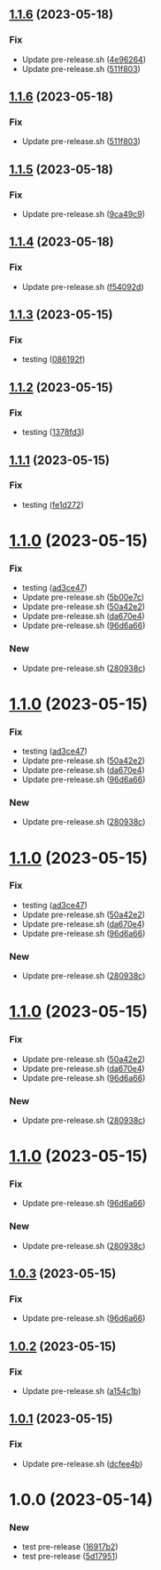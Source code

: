 ## [1.1.6](https://github.com/chiemerieezechukwu/test-release-pattern/compare/v1.1.5...v1.1.6) (2023-05-18)


### Fix

* Update pre-release.sh ([4e96264](https://github.com/chiemerieezechukwu/test-release-pattern/commit/4e96264bab27e15662ab3c835a7b90b2cbdff4eb))
* Update pre-release.sh ([511f803](https://github.com/chiemerieezechukwu/test-release-pattern/commit/511f8039461ccceddf417ac42b3429ffb0130ad7))

## [1.1.6](https://github.com/chiemerieezechukwu/test-release-pattern/compare/v1.1.5...v1.1.6) (2023-05-18)


### Fix

* Update pre-release.sh ([511f803](https://github.com/chiemerieezechukwu/test-release-pattern/commit/511f8039461ccceddf417ac42b3429ffb0130ad7))

## [1.1.5](https://github.com/chiemerieezechukwu/test-release-pattern/compare/v1.1.4...v1.1.5) (2023-05-18)


### Fix

* Update pre-release.sh ([9ca49c9](https://github.com/chiemerieezechukwu/test-release-pattern/commit/9ca49c985f1a1b0197007427891d05ba5a0fa5ca))

## [1.1.4](https://github.com/chiemerieezechukwu/test-release-pattern/compare/v1.1.3...v1.1.4) (2023-05-18)


### Fix

* Update pre-release.sh ([f54092d](https://github.com/chiemerieezechukwu/test-release-pattern/commit/f54092d94aacb40d62e9408d48d16009c8a4d77e))

## [1.1.3](https://github.com/chiemerieezechukwu/test-release-pattern/compare/v1.1.2...v1.1.3) (2023-05-15)


### Fix

* testing ([086192f](https://github.com/chiemerieezechukwu/test-release-pattern/commit/086192f0250d6ad3759794e4b82763d848370fd8))

## [1.1.2](https://github.com/chiemerieezechukwu/test-release-pattern/compare/v1.1.1...v1.1.2) (2023-05-15)


### Fix

* testing ([1378fd3](https://github.com/chiemerieezechukwu/test-release-pattern/commit/1378fd3e61df3febe822ee18d0d62d5bb325c8a9))

## [1.1.1](https://github.com/chiemerieezechukwu/test-release-pattern/compare/v1.1.0...v1.1.1) (2023-05-15)


### Fix

* testing ([fe1d272](https://github.com/chiemerieezechukwu/test-release-pattern/commit/fe1d2723f311552607018d3b99c41d947aac8ee3))

# [1.1.0](https://github.com/chiemerieezechukwu/test-release-pattern/compare/v1.0.2...v1.1.0) (2023-05-15)


### Fix

* testing ([ad3ce47](https://github.com/chiemerieezechukwu/test-release-pattern/commit/ad3ce479d1181024b9b95e347c38633ef3eca287))
* Update pre-release.sh ([5b00e7c](https://github.com/chiemerieezechukwu/test-release-pattern/commit/5b00e7c00bc10994300ae4a4d40c35258ed9d7ae))
* Update pre-release.sh ([50a42e2](https://github.com/chiemerieezechukwu/test-release-pattern/commit/50a42e2711a73a29942efa7ea9076ae36d20bae5))
* Update pre-release.sh ([da670e4](https://github.com/chiemerieezechukwu/test-release-pattern/commit/da670e4fe3afca05e512a0ba161e0c386680b4fb))
* Update pre-release.sh ([96d6a66](https://github.com/chiemerieezechukwu/test-release-pattern/commit/96d6a667d71dcba8dc530a257e3266b5975d67d9))

### New

* Update pre-release.sh ([280938c](https://github.com/chiemerieezechukwu/test-release-pattern/commit/280938c3dc10caae9591614d2bfcc33c98c81726))

# [1.1.0](https://github.com/chiemerieezechukwu/test-release-pattern/compare/v1.0.2...v1.1.0) (2023-05-15)


### Fix

* testing ([ad3ce47](https://github.com/chiemerieezechukwu/test-release-pattern/commit/ad3ce479d1181024b9b95e347c38633ef3eca287))
* Update pre-release.sh ([50a42e2](https://github.com/chiemerieezechukwu/test-release-pattern/commit/50a42e2711a73a29942efa7ea9076ae36d20bae5))
* Update pre-release.sh ([da670e4](https://github.com/chiemerieezechukwu/test-release-pattern/commit/da670e4fe3afca05e512a0ba161e0c386680b4fb))
* Update pre-release.sh ([96d6a66](https://github.com/chiemerieezechukwu/test-release-pattern/commit/96d6a667d71dcba8dc530a257e3266b5975d67d9))

### New

* Update pre-release.sh ([280938c](https://github.com/chiemerieezechukwu/test-release-pattern/commit/280938c3dc10caae9591614d2bfcc33c98c81726))

# [1.1.0](https://github.com/chiemerieezechukwu/test-release-pattern/compare/v1.0.2...v1.1.0) (2023-05-15)


### Fix

* testing ([ad3ce47](https://github.com/chiemerieezechukwu/test-release-pattern/commit/ad3ce479d1181024b9b95e347c38633ef3eca287))
* Update pre-release.sh ([50a42e2](https://github.com/chiemerieezechukwu/test-release-pattern/commit/50a42e2711a73a29942efa7ea9076ae36d20bae5))
* Update pre-release.sh ([da670e4](https://github.com/chiemerieezechukwu/test-release-pattern/commit/da670e4fe3afca05e512a0ba161e0c386680b4fb))
* Update pre-release.sh ([96d6a66](https://github.com/chiemerieezechukwu/test-release-pattern/commit/96d6a667d71dcba8dc530a257e3266b5975d67d9))

### New

* Update pre-release.sh ([280938c](https://github.com/chiemerieezechukwu/test-release-pattern/commit/280938c3dc10caae9591614d2bfcc33c98c81726))

# [1.1.0](https://github.com/chiemerieezechukwu/test-release-pattern/compare/v1.0.2...v1.1.0) (2023-05-15)


### Fix

* Update pre-release.sh ([50a42e2](https://github.com/chiemerieezechukwu/test-release-pattern/commit/50a42e2711a73a29942efa7ea9076ae36d20bae5))
* Update pre-release.sh ([da670e4](https://github.com/chiemerieezechukwu/test-release-pattern/commit/da670e4fe3afca05e512a0ba161e0c386680b4fb))
* Update pre-release.sh ([96d6a66](https://github.com/chiemerieezechukwu/test-release-pattern/commit/96d6a667d71dcba8dc530a257e3266b5975d67d9))

### New

* Update pre-release.sh ([280938c](https://github.com/chiemerieezechukwu/test-release-pattern/commit/280938c3dc10caae9591614d2bfcc33c98c81726))

# [1.1.0](https://github.com/chiemerieezechukwu/test-release-pattern/compare/v1.0.2...v1.1.0) (2023-05-15)


### Fix

* Update pre-release.sh ([96d6a66](https://github.com/chiemerieezechukwu/test-release-pattern/commit/96d6a667d71dcba8dc530a257e3266b5975d67d9))

### New

* Update pre-release.sh ([280938c](https://github.com/chiemerieezechukwu/test-release-pattern/commit/280938c3dc10caae9591614d2bfcc33c98c81726))

## [1.0.3](https://github.com/chiemerieezechukwu/test-release-pattern/compare/v1.0.2...v1.0.3) (2023-05-15)


### Fix

* Update pre-release.sh ([96d6a66](https://github.com/chiemerieezechukwu/test-release-pattern/commit/96d6a667d71dcba8dc530a257e3266b5975d67d9))

## [1.0.2](https://github.com/chiemerieezechukwu/test-release-pattern/compare/v1.0.1...v1.0.2) (2023-05-15)


### Fix

* Update pre-release.sh ([a154c1b](https://github.com/chiemerieezechukwu/test-release-pattern/commit/a154c1b45525d35ccde2fb7014c0520783b0d9c9))

## [1.0.1](https://github.com/chiemerieezechukwu/test-release-pattern/compare/v1.0.0...v1.0.1) (2023-05-15)


### Fix

* Update pre-release.sh ([dcfee4b](https://github.com/chiemerieezechukwu/test-release-pattern/commit/dcfee4bd368bd3584ff458c3bca127b57fbe1a94))

# 1.0.0 (2023-05-14)


### New

* test pre-release ([16917b2](https://github.com/chiemerieezechukwu/test-release-pattern/commit/16917b206bcfd396cd4099f51c91dd6b609a8cd0))
* test pre-release ([5d17951](https://github.com/chiemerieezechukwu/test-release-pattern/commit/5d1795112de4d5d8727fc4fbfc5f2d16f4f566fd))
